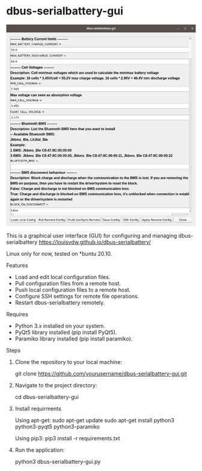 # dbus-serialbattery-gui

![dbus-serialbattery-gui](images/screenshots/gui.png)

This is a graphical user interface (GUI) for configuring and managing dbus-serialbattery https://louisvdw.github.io/dbus-serialbattery/

Linux only for now, tested on *buntu 20.10.

Features

- Load and edit local configuration files.
- Pull configuration files from a remote host.
- Push local configuration files to a remote host.
- Configure SSH settings for remote file operations.
- Restart dbus-serialbattery remotely.

Requires

- Python 3.x installed on your system.
- PyQt5 library installed (pip install PyQt5).
- Paramiko library installed (pip install paramiko).

Steps

1. Clone the repository to your local machine:

   git clone https://github.com/yourusername/dbus-serialbattery-gui.git

2. Navigate to the project directory:

   cd dbus-serialbattery-gui

3. Install requirments

   Using apt-get:
   sudo apt-get update
   sudo apt-get install python3 python3-pyqt5 python3-paramiko

   Using pip3:
   pip3 install -r requirements.txt

4. Run the application:

   python3 dbus-serialbattery-gui.py
